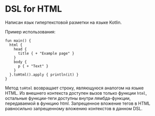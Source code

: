 # DSL for HTML

Написан язык гипертекстовой разметки на языке Kotlin.

Пример использования:

```
fun main() {
  html {
    head {
      title { + "Example page" }
    }
    body {
      p { + "Text" }
    }
  }.toHtml().apply { println(it) }
}
```

Метод `toHtml` возвращает строку, являющуюся аналогом на языке HTML. Из внешнего контекста доступен вызов только функции `html`, остальные функции-теги доступны внутри лямбда-функции, передаваемой в функцию html. Запрещенное вложение тегов в HTML равносильно запрещенному вложению контекстов в данном DSL.
